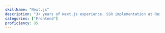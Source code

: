 ```yaml
---
skillName: "Next.js"
description: "3+ years of Next.js experience. SSR implementation at Restoration Hardware reducing initial load time by 2.5s and improving SEO rankings by 40%."
categories: ["Frontend"]
proficiency: 85
---
```

